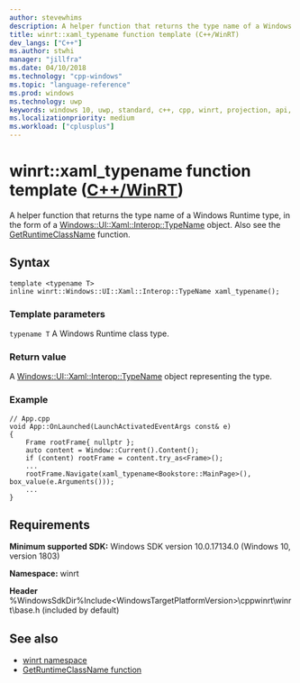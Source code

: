 ```yaml
---
author: stevewhims
description: A helper function that returns the type name of a Windows Runtime type, in the form of a Windows::UI::Xaml::Interop::TypeName object.
title: winrt::xaml_typename function template (C++/WinRT)
dev_langs: ["C++"]
ms.author: stwhi
manager: "jillfra"
ms.date: 04/10/2018
ms.technology: "cpp-windows"
ms.topic: "language-reference"
ms.prod: windows
ms.technology: uwp
keywords: windows 10, uwp, standard, c++, cpp, winrt, projection, api, reference, navigation, typename
ms.localizationpriority: medium
ms.workload: ["cplusplus"]
---
```


# winrt::xaml_typename function template ([C++/WinRT](/windows/uwp/cpp-and-winrt-apis/intro-to-using-cpp-with-winrt))
A helper function that returns the type name of a Windows Runtime type, in the form of a [Windows::UI::Xaml::Interop::TypeName](/uwp/api/windows.ui.xaml.interop.typename) object. Also see the [GetRuntimeClassName](getruntimeclassname.md) function.

## Syntax
```cppwinrt
template <typename T>
inline winrt::Windows::UI::Xaml::Interop::TypeName xaml_typename();
```

### Template parameters
`typename T`
A Windows Runtime class type.

### Return value 
A [Windows::UI::Xaml::Interop::TypeName](/uwp/api/windows.ui.xaml.interop.typename) object representing the type.

### Example
```cppwinrt
// App.cpp
void App::OnLaunched(LaunchActivatedEventArgs const& e)
{
    Frame rootFrame{ nullptr };
    auto content = Window::Current().Content();
    if (content) rootFrame = content.try_as<Frame>();
    ...
    rootFrame.Navigate(xaml_typename<Bookstore::MainPage>(), box_value(e.Arguments()));
    ...
}
```

## Requirements
**Minimum supported SDK:** Windows SDK version 10.0.17134.0 (Windows 10, version 1803)

**Namespace:** winrt

**Header** %WindowsSdkDir%Include\<WindowsTargetPlatformVersion>\cppwinrt\winrt\base.h (included by default)

## See also 
* [winrt namespace](winrt.md)
* [GetRuntimeClassName function](getruntimeclassname.md)

